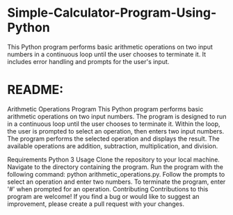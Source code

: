 # Simple-Calculator-Program-Using-Python
This Python program performs basic arithmetic operations on two input numbers in a continuous loop until the user chooses to terminate it. It includes error handling and prompts for the user's input.

# README:
Arithmetic Operations Program
This Python program performs basic arithmetic operations on two input numbers. The program is designed to run in a continuous loop until the user chooses to terminate it. Within the loop, the user is prompted to select an operation, then enters two input numbers. The program performs the selected operation and displays the result. The available operations are addition, subtraction, multiplication, and division.

Requirements
Python 3
Usage
Clone the repository to your local machine.
Navigate to the directory containing the program.
Run the program with the following command: python arithmetic_operations.py.
Follow the prompts to select an operation and enter two numbers.
To terminate the program, enter '#' when prompted for an operation.
Contributing
Contributions to this program are welcome! If you find a bug or would like to suggest an improvement, please create a pull request with your changes.
